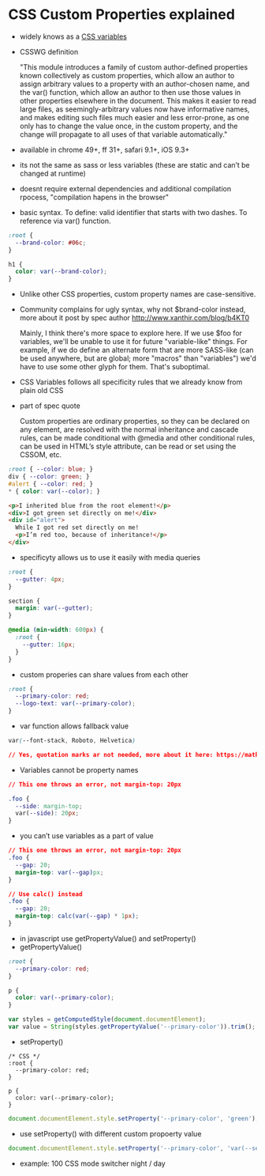 # CSS Custom Properties explained

- widely knows as a [CSS variables](https://drafts.csswg.org/css-variables/)
- CSSWG definition

  "This module introduces a family of custom author-defined properties known collectively as custom properties, which allow an author to assign arbitrary values to a property with an author-chosen name, and the var() function, which allow an author to then use those values in other properties elsewhere in the document. This makes it easier to read large files, as seemingly-arbitrary values now have informative names, and makes editing such files much easier and less error-prone, as one only has to change the value once, in the custom property, and the change will propagate to all uses of that variable automatically."

- available in chrome 49+, ff 31+, safari 9.1+, iOS 9.3+
- its not the same as sass or less variables (these are static and can’t be changed at runtime)
- doesnt require external dependencies and additional compilation rpocess, "compilation hapens in the browser"
- basic syntax. To define: valid identifier that starts with two dashes. To reference via var() function.

```css
:root {
  --brand-color: #06c;
}

h1 {
  color: var(--brand-color);
}
```

- Unlike other CSS properties, custom property names are case-sensitive.
- Community complains for ugly syntax, why not $brand-color instead, more about it post by spec author http://www.xanthir.com/blog/b4KT0

  Mainly, I think there's more space to explore here. If we use $foo for variables, we'll be unable to use it for future "variable-like" things. For example, if we do define an alternate form that are more SASS-like (can be used anywhere, but are global; more "macros" than "variables") we'd have to use some other glyph for them. That's suboptimal.

- CSS Variables follows all specificity rules that we already know from plain old CSS
- part of spec quote

  Custom properties are ordinary properties, so they can be declared on any element, are resolved with the normal inheritance and cascade rules, can be made conditional with @media and other conditional rules, can be used in HTML’s style attribute, can be read or set using the CSSOM, etc.

```css
:root { --color: blue; }
div { --color: green; }
#alert { --color: red; }
* { color: var(--color); }
```

```html
<p>I inherited blue from the root element!</p>
<div>I got green set directly on me!</div>
<div id="alert">
  While I got red set directly on me!
  <p>I’m red too, because of inheritance!</p>
</div>
```

- specificyty allows us to use it easily with media queries

```css
:root {
  --gutter: 4px;
}

section {
  margin: var(--gutter);
}

@media (min-width: 600px) {
  :root {
    --gutter: 16px;
  }
}
```

- custom properies can share values from each other

```css
:root {
  --primary-color: red;
  --logo-text: var(--primary-color);
}
```

- var function allows fallback value

```css
var(--font-stack, Roboto, Helvetica)

// Yes, quotation marks ar not needed, more about it here: https://mathiasbynens.be/notes/unquoted-font-family
```

- Variables cannot be property names

```css
// This one throws an error, not margin-top: 20px

.foo {
  --side: margin-top;
  var(--side): 20px;
}
```

- you can’t use variables as a part of value

```css
// This one throws an error, not margin-top: 20px
.foo {
  --gap: 20;
  margin-top: var(--gap)px;
}

// Use calc() instead
.foo {
  --gap: 20;
  margin-top: calc(var(--gap) * 1px);
}
```

- in javascript use getPropertyValue() and setProperty()
- getPropertyValue()

```css
:root {
  --primary-color: red;
}

p {
  color: var(--primary-color);
}
```

```js
var styles = getComputedStyle(document.documentElement);
var value = String(styles.getPropertyValue('--primary-color')).trim(); // red
```

- setProperty()

```
/* CSS */
:root {
  --primary-color: red;
}

p {
  color: var(--primary-color);
}
```

```js
document.documentElement.style.setProperty('--primary-color', 'green');
```

- use setProperty() with different custom propoerty value

```js
document.documentElement.style.setProperty('--primary-color', 'var(--secondary-color)');
```

- example: 100 CSS mode switcher night / day

